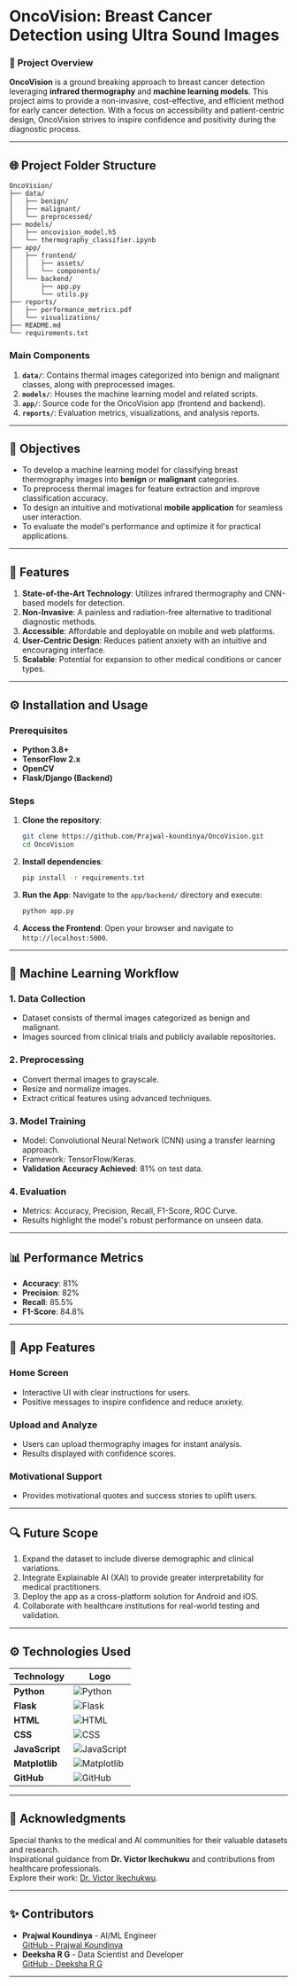 # **OncoVision: Breast Cancer Detection using Ultra Sound Images**

### 🌟 **Project Overview**

**OncoVision** is a ground breaking approach to breast cancer detection leveraging **infrared thermography** and **machine learning models**. This project aims to provide a non-invasive, cost-effective, and efficient method for early cancer detection. With a focus on accessibility and patient-centric design, OncoVision strives to inspire confidence and positivity during the diagnostic process.

---

## 🌐 **Project Folder Structure**

```
OncoVision/
├── data/
│   ├── benign/
│   ├── malignant/
│   └── preprocessed/
├── models/
│   ├── oncovision_model.h5
│   └── thermography_classifier.ipynb
├── app/
│   ├── frontend/
│   │   ├── assets/
│   │   └── components/
│   └── backend/
│       ├── app.py
│       └── utils.py
├── reports/
│   ├── performance_metrics.pdf
│   └── visualizations/
├── README.md
└── requirements.txt
```

### **Main Components**
1. **`data/`**: Contains thermal images categorized into benign and malignant classes, along with preprocessed images.
2. **`models/`**: Houses the machine learning model and related scripts.
3. **`app/`**: Source code for the OncoVision app (frontend and backend).
4. **`reports/`**: Evaluation metrics, visualizations, and analysis reports.

---

## 🎯 **Objectives**

- To develop a machine learning model for classifying breast thermography images into **benign** or **malignant** categories.
- To preprocess thermal images for feature extraction and improve classification accuracy.
- To design an intuitive and motivational **mobile application** for seamless user interaction.
- To evaluate the model's performance and optimize it for practical applications.

---

## 🚀 **Features**

1. **State-of-the-Art Technology**: Utilizes infrared thermography and CNN-based models for detection.
2. **Non-Invasive**: A painless and radiation-free alternative to traditional diagnostic methods.
3. **Accessible**: Affordable and deployable on mobile and web platforms.
4. **User-Centric Design**: Reduces patient anxiety with an intuitive and encouraging interface.
5. **Scalable**: Potential for expansion to other medical conditions or cancer types.

---

## ⚙️ **Installation and Usage**

### Prerequisites

- **Python 3.8+**
- **TensorFlow 2.x**
- **OpenCV**
- **Flask/Django (Backend)**

### Steps

1. **Clone the repository**:
   ```bash
   git clone https://github.com/Prajwal-koundinya/OncoVision.git
   cd OncoVision
   ```

2. **Install dependencies**:
   ```bash
   pip install -r requirements.txt
   ```

3. **Run the App**:
   Navigate to the `app/backend/` directory and execute:
   ```bash
   python app.py
   ```

4. **Access the Frontend**:
   Open your browser and navigate to `http://localhost:5000`.

---

## 🧠 **Machine Learning Workflow**

### 1. **Data Collection**
   - Dataset consists of thermal images categorized as benign and malignant.
   - Images sourced from clinical trials and publicly available repositories.

### 2. **Preprocessing**
   - Convert thermal images to grayscale.
   - Resize and normalize images.
   - Extract critical features using advanced techniques.

### 3. **Model Training**
   - Model: Convolutional Neural Network (CNN) using a transfer learning approach.
   - Framework: TensorFlow/Keras.
   - **Validation Accuracy Achieved**: 81% on test data.

### 4. **Evaluation**
   - Metrics: Accuracy, Precision, Recall, F1-Score, ROC Curve.
   - Results highlight the model's robust performance on unseen data.

---

## 📊 **Performance Metrics**

- **Accuracy**: 81%
- **Precision**: 82%
- **Recall**: 85.5%
- **F1-Score**: 84.8%

---

## 📱 **App Features**

### **Home Screen**
- Interactive UI with clear instructions for users.
- Positive messages to inspire confidence and reduce anxiety.

### **Upload and Analyze**
- Users can upload thermography images for instant analysis.
- Results displayed with confidence scores.

### **Motivational Support**
- Provides motivational quotes and success stories to uplift users.

---

## 🔍 **Future Scope**

1. Expand the dataset to include diverse demographic and clinical variations.
2. Integrate Explainable AI (XAI) to provide greater interpretability for medical practitioners.
3. Deploy the app as a cross-platform solution for Android and iOS.
4. Collaborate with healthcare institutions for real-world testing and validation.

---

## ⚙️ **Technologies Used**

| **Technology**       | **Logo**                                                                                  |
|-----------------------|-------------------------------------------------------------------------------------------|
| **Python**           | ![Python](https://img.shields.io/badge/Python-3776AB?style=for-the-badge&logo=python&logoColor=white) |
| **Flask**            | ![Flask](https://img.shields.io/badge/Flask-000000?style=for-the-badge&logo=flask&logoColor=white) |
| **HTML**             | ![HTML](https://img.shields.io/badge/HTML5-E34F26?style=for-the-badge&logo=html5&logoColor=white) |
| **CSS**              | ![CSS](https://img.shields.io/badge/CSS3-1572B6?style=for-the-badge&logo=css3&logoColor=white) |
| **JavaScript**       | ![JavaScript](https://img.shields.io/badge/JavaScript-F7DF1E?style=for-the-badge&logo=javascript&logoColor=black) |
| **Matplotlib**       | ![Matplotlib](https://img.shields.io/badge/Matplotlib-11557C?style=for-the-badge&logo=python&logoColor=white) |
| **GitHub**           | ![GitHub](https://img.shields.io/badge/GitHub-181717?style=for-the-badge&logo=github&logoColor=white) |

---

## 🤝 **Acknowledgments**

Special thanks to the medical and AI communities for their valuable datasets and research.  
Inspirational guidance from **Dr. Victor Ikechukwu** and contributions from healthcare professionals.  
Explore their work: [Dr. Victor Ikechukwu](https://github.com/Victor-Ikechukwu).

---

## ✨ **Contributors**

- **Prajwal Koundinya** - AI/ML Engineer  
  [GitHub - Prajwal Koundinya](https://github.com/Prajwal-koundinya)  
- **Deeksha R G** - Data Scientist and Developer  
  [GitHub - Deeksha R G](https://github.com/deeksha-rg)

---

